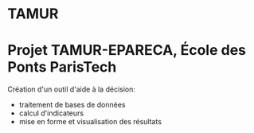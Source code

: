 # TAMUR

# Projet TAMUR-EPARECA, École des Ponts ParisTech

Création d'un outil d'aide à la décision:
- traitement de bases de données
- calcul d'indicateurs
- mise en forme et visualisation des résultats
